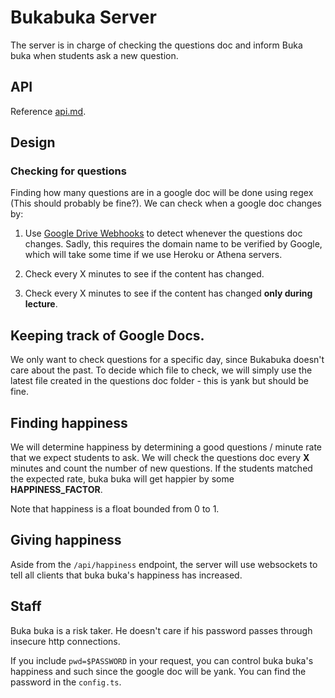 # Bukabuka Server

The server is in charge of checking the questions doc and inform Buka buka when students ask a new question.

## API

Reference [api.md](api.md).

## Design

### Checking for questions

Finding how many questions are in a google doc will be done using regex (This should probably be fine?). We can check when a google doc changes by:

1. Use [Google Drive Webhooks](https://medium.com/swlh/google-drive-push-notification-b62e2e2b3df4) to detect whenever the questions doc changes. Sadly, this requires the domain name to be verified by Google, which will take some time if we use Heroku or Athena servers.

2. Check every X minutes to see if the content has changed.

3. Check every X minutes to see if the content has changed **only during lecture**.

## Keeping track of Google Docs.

We only want to check questions for a specific day, since Bukabuka doesn't care about the past.
To decide which file to check, we will simply use the latest file created in the questions doc folder - this is yank but should be fine.

## Finding happiness

We will determine happiness by determining a good questions / minute rate that we expect students to ask. We will check the questions doc every **X** minutes and count the number of new questions. If the students matched the expected rate, buka buka will get happier by some **HAPPINESS_FACTOR**.

Note that happiness is a float bounded from 0 to 1.

## Giving happiness

Aside from the `/api/happiness` endpoint, the server will use websockets to tell all clients that buka buka's happiness has increased.

## Staff

Buka buka is a risk taker. He doesn't care if his password passes through insecure http connections.

If you include `pwd=$PASSWORD` in your request, you can control buka buka's happiness and such since the google doc will be yank. You can find the password in the `config.ts`.
